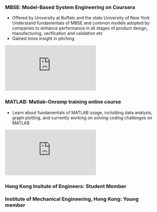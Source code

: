 ### MBSE: Model-Based System Engineering on Coursera
- Offered by University at Buffalo and the state University of New York
Understand fundamentals of MBSE and common models adopted by companies to enhance performance in all stages of product design, manufacturing, verification and validation etc
- Gained more insight in pitching
  
![MBSE render](https://github.com/Leilazehui/Leilazehui.github.io/blob/main/Assets/MBSE.pdf)

### MATLAB: Matlab-Onramp training online course
- Learn about fundamentals of MATLAB usage, inclulding data analysis, graph plotting, and currently working on solving coding challenges on MATLAB

![MATLAB Course](https://github.com/Leilazehui/Leilazehui.github.io/blob/main/Assets/MATLAB.pdf)

### Hong Kong Insitute of Engineers: Student Member

### Institute of Mechanical Engineering, Hong Kong: Young member 

